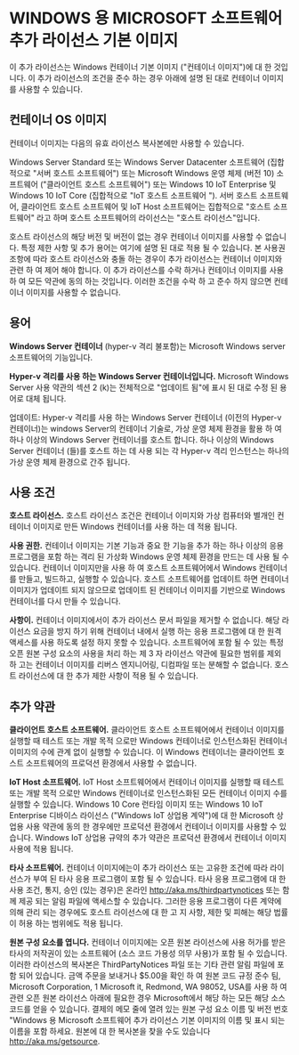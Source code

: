 # <a name="microsoft-software-supplemental-license-for-windows-container-base-image"></a>WINDOWS 용 MICROSOFT 소프트웨어 추가 라이선스 기본 이미지

이 추가 라이선스는 Windows 컨테이너 기본 이미지 ("컨테이너 이미지")에 대 한 것입니다. 이 추가 라이선스의 조건을 준수 하는 경우 아래에 설명 된 대로 컨테이너 이미지를 사용할 수 있습니다.

## <a name="container-os-image"></a>컨테이너 OS 이미지
컨테이너 이미지는 다음의 유효 라이선스 복사본에만 사용할 수 있습니다.

Windows Server Standard 또는 Windows Server Datacenter 소프트웨어 (집합적으로 "서버 호스트 소프트웨어") 또는 Microsoft Windows 운영 체제 (버전 10) 소프트웨어 ("클라이언트 호스트 소프트웨어") 또는 Windows 10 IoT Enterprise 및 Windows 10 IoT Core (집합적으로 "IoT 호스트 소프트웨어 ").
서버 호스트 소프트웨어, 클라이언트 호스트 소프트웨어 및 IoT Host 소프트웨어는 집합적으로 "호스트 소프트웨어" 라고 하며 호스트 소프트웨어의 라이선스는 "호스트 라이선스"입니다.

호스트 라이선스의 해당 버전 및 버전이 없는 경우 컨테이너 이미지를 사용할 수 없습니다. 특정 제한 사항 및 추가 용어는 여기에 설명 된 대로 적용 될 수 있습니다. 본 사용권 조항에 따라 호스트 라이선스와 충돌 하는 경우이 추가 라이선스는 컨테이너 이미지와 관련 하 여 제어 해야 합니다. 이 추가 라이선스를 수락 하거나 컨테이너 이미지를 사용 하 여 모든 약관에 동의 하는 것입니다. 이러한 조건을 수락 하 고 준수 하지 않으면 컨테이너 이미지를 사용할 수 없습니다.

## <a name="definitions"></a>용어
**Windows Server 컨테이너** (hyper-v 격리 불포함)는 Microsoft Windows server 소프트웨어의 기능입니다.

**Hyper-v 격리를 사용 하는 Windows Server 컨테이너입니다.** Microsoft Windows Server 사용 약관의 섹션 2 (k)는 전체적으로 "업데이트 됨"에 표시 된 대로 수정 된 용어로 대체 됩니다.

업데이트: Hyper-v 격리를 사용 하는 Windows Server 컨테이너 (이전의 Hyper-v 컨테이너)는 windows Server의 컨테이너 기술로, 가상 운영 체제 환경을 활용 하 여 하나 이상의 Windows Server 컨테이너를 호스트 합니다. 하나 이상의 Windows Server 컨테이너 (들)를 호스트 하는 데 사용 되는 각 Hyper-v 격리 인스턴스는 하나의 가상 운영 체제 환경으로 간주 됩니다.

## <a name="license-terms"></a>사용 조건
**호스트 라이선스.** 호스트 라이선스 조건은 컨테이너 이미지와 가상 컴퓨터와 별개인 컨테이너 이미지로 만든 Windows 컨테이너를 사용 하는 데 적용 됩니다.

**사용 권한.** 컨테이너 이미지는 기본 기능과 중요 한 기능을 추가 하는 하나 이상의 응용 프로그램을 포함 하는 격리 된 가상화 Windows 운영 체제 환경을 만드는 데 사용 될 수 있습니다. 컨테이너 이미지만을 사용 하 여 호스트 소프트웨어에서 Windows 컨테이너를 만들고, 빌드하고, 실행할 수 있습니다. 호스트 소프트웨어를 업데이트 하면 컨테이너 이미지가 업데이트 되지 않으므로 업데이트 된 컨테이너 이미지를 기반으로 Windows 컨테이너를 다시 만들 수 있습니다.

**사항이.** 컨테이너 이미지에서이 추가 라이선스 문서 파일을 제거할 수 없습니다. 해당 라이선스 요금을 방지 하기 위해 컨테이너 내에서 실행 하는 응용 프로그램에 대 한 원격 액세스를 사용 하도록 설정 하지 못할 수 있습니다. 소프트웨어에 포함 될 수 있는 특정 오픈 원본 구성 요소의 사용을 처리 하는 제 3 자 라이선스 약관에 필요한 범위를 제외 하 고는 컨테이너 이미지를 리버스 엔지니어링, 디컴파일 또는 분해할 수 없습니다. 호스트 라이선스에 대 한 추가 제한 사항이 적용 될 수 있습니다.

## <a name="additional-terms"></a>추가 약관
**클라이언트 호스트 소프트웨어.** 클라이언트 호스트 소프트웨어에서 컨테이너 이미지를 실행할 때 테스트 또는 개발 목적 으로만 Windows 컨테이너로 인스턴스화된 컨테이너 이미지의 수에 관계 없이 실행할 수 있습니다. 이 Windows 컨테이너는 클라이언트 호스트 소프트웨어의 프로덕션 환경에서 사용할 수 없습니다.

**IoT Host 소프트웨어.** IoT Host 소프트웨어에서 컨테이너 이미지를 실행할 때 테스트 또는 개발 목적 으로만 Windows 컨테이너로 인스턴스화된 모든 컨테이너 이미지 수를 실행할 수 있습니다. Windows 10 Core 런타임 이미지 또는 Windows 10 IoT Enterprise 디바이스 라이선스 ("Windows IoT 상업용 계약")에 대 한 Microsoft 상업용 사용 약관에 동의 한 경우에만 프로덕션 환경에서 컨테이너 이미지를 사용할 수 있습니다. Windows IoT 상업용 규약의 추가 약관은 프로덕션 환경에서 컨테이너 이미지 사용에 적용 됩니다.

**타사 소프트웨어.** 컨테이너 이미지에는이 추가 라이선스 또는 고유한 조건에 따라 라이선스가 부여 된 타사 응용 프로그램이 포함 될 수 있습니다. 타사 응용 프로그램에 대 한 사용 조건, 통지, 승인 (있는 경우)은 온라인 http://aka.ms/thirdpartynotices 또는 함께 제공 되는 알림 파일에 액세스할 수 있습니다. 그러한 응용 프로그램이 다른 계약에 의해 관리 되는 경우에도 호스트 라이선스에 대 한 고 지 사항, 제한 및 피해는 해당 법률이 허용 하는 범위에도 적용 됩니다.

**원본 구성 요소를 엽니다.** 컨테이너 이미지에는 오픈 원본 라이선스에 사용 허가를 받은 타사의 저작권이 있는 소프트웨어 (소스 코드 가용성 의무 사용)가 포함 될 수 있습니다. 이러한 라이선스의 복사본은 ThirdPartyNotices 파일 또는 기타 관련 알림 파일에 포함 되어 있습니다. 금액 주문을 보내거나 $5.00을 확인 하 여 원본 코드 규정 준수 팀, Microsoft Corporation, 1 Microsoft it, Redmond, WA 98052, USA를 사용 하 여 관련 오픈 원본 라이선스 아래에 필요한 경우 Microsoft에서 해당 하는 모든 해당 소스 코드를 얻을 수 있습니다. 결제의 메모 줄에 열려 있는 원본 구성 요소 이름 및 버전 번호 "Windows 용 Microsoft 소프트웨어 추가 라이선스 기본 이미지의 이름 및 표시 되는 이름을 포함 하세요. 원본에 대 한 복사본을 찾을 수도 있습니다 http://aka.ms/getsource.
